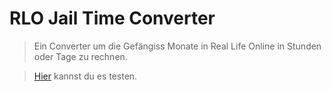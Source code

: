 # RLO Jail Time Converter

> Ein Converter um die Gefängiss Monate in Real Life Online in Stunden oder Tage zu rechnen.

> [Hier](https://mopsfl.github.io/projects/i/rlo-time-conver) kannst du es testen.
